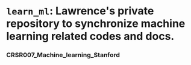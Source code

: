 # `learn_ml`: Lawrence's private repository to synchronize machine learning related codes and docs.

### CRSR007_Machine_learning_Stanford
